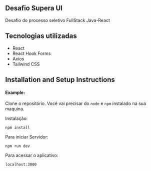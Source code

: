 ## Desafio Supera UI

Desafio do processo seletivo FullStack Java-React

## Tecnologias utilizadas

- React
- React Hook Forms
- Axios
- Tailwind CSS

## Installation and Setup Instructions

#### Example:  

Clone o repositório. Você vai precisar do `node` e `npm` instalado na sua maquina.

Instalação:

`npm install`  


Para iniciar Servidor:

`npm run dev`  

Para acessar o aplicativo:

`localhost:3000`  